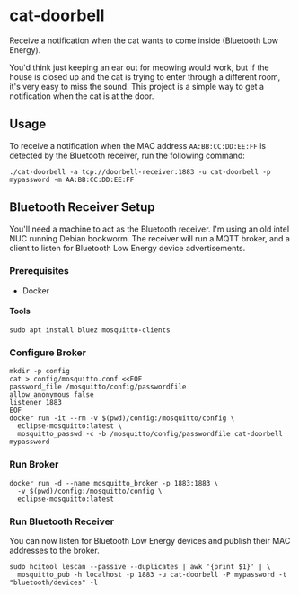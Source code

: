 # cat-doorbell

Receive a notification when the cat wants to come inside (Bluetooth Low Energy).

You'd think just keeping an ear out for meowing would work, but if the house is
closed up and the cat is trying to enter through a different room, it's very
easy to miss the sound. This project is a simple way to get a notification when
the cat is at the door.

## Usage

To receive a notification when the MAC address `AA:BB:CC:DD:EE:FF` is detected
by the Bluetooth receiver, run the following command:

```shell
./cat-doorbell -a tcp://doorbell-receiver:1883 -u cat-doorbell -p mypassword -m AA:BB:CC:DD:EE:FF
```

## Bluetooth Receiver Setup

You'll need a machine to act as the Bluetooth receiver. I'm using an old intel
NUC running Debian bookworm. The receiver will run a MQTT broker, and a client
to listen for Bluetooth Low Energy device advertisements.

### Prerequisites

* Docker

#### Tools

```shell
sudo apt install bluez mosquitto-clients
```

### Configure Broker

```shell
mkdir -p config
cat > config/mosquitto.conf <<EOF
password_file /mosquitto/config/passwordfile
allow_anonymous false
listener 1883
EOF
docker run -it --rm -v $(pwd)/config:/mosquitto/config \
  eclipse-mosquitto:latest \
  mosquitto_passwd -c -b /mosquitto/config/passwordfile cat-doorbell mypassword
```

### Run Broker

```shell
docker run -d --name mosquitto_broker -p 1883:1883 \
  -v $(pwd)/config:/mosquitto/config \
  eclipse-mosquitto:latest
```

### Run Bluetooth Receiver

You can now listen for Bluetooth Low Energy devices and publish their MAC
addresses to the broker.

```shell
sudo hcitool lescan --passive --duplicates | awk '{print $1}' | \
  mosquitto_pub -h localhost -p 1883 -u cat-doorbell -P mypassword -t "bluetooth/devices" -l
```
